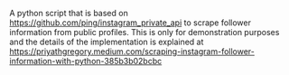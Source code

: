 A python script that is based on https://github.com/ping/instagram_private_api to scrape follower information from public profiles. 
This is only for demonstration purposes and the details of the implementation is explained at https://priyathgregory.medium.com/scraping-instagram-follower-information-with-python-385b3b02bcbc
